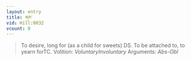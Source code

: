 ```yaml
---
layout: entry
title: རྐམ་
vid: Hill:0032
vcount: 0
---
```

> To desire, long for (as a child for sweets) DS\. To be attached to, to yearn forTC\.
> Volition: _VoluntaryInvoluntary_
> Arguments: _Abs-Obl_


